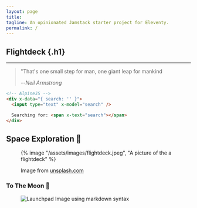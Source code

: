 ```yaml
---
layout: page
title:
tagline: An opinionated Jamstack starter project for Eleventy.
permalink: /
---
```


## Flightdeck {.h1}

<hr>

> "That's one small step for man, one giant leap for mankind
>
> --<cite>Neil Armstrong</cite>

```html
<!-- AlpineJS -->
<div x-data="{ search: '' }">
  <input type="text" x-model="search" />

  Searching for: <span x-text="search"></span>
</div>
```

## Space Exploration ️🚀

<figure>
  {% image "/assets/images/flightdeck.jpeg",
  "A picture of the a flightdeck" %}
  <figcaption>

  Image from [unsplash.com](https://unsplash.com/photos/black-and-gray-audio-mixer-lq1KA7HAdH0)

  </figcaption>
</figure>

### To The Moon 🌙
<figure>

  ![Launchpad](/assets/images/spacex/spacex-9dF7pCyaM9s-unsplash.jpeg)
  Image using markdown syntax

</figure>
